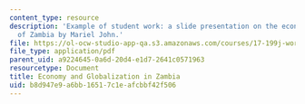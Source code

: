 ```yaml
---
content_type: resource
description: 'Example of student work: a slide presentation on the economy and globalization
  of Zambia by Mariel John.'
file: https://ol-ocw-studio-app-qa.s3.amazonaws.com/courses/17-199j-working-in-a-global-economy-fall-2005/b8d947e9a6bb16517c1eafcbbf42f506_EconomyandGlobalizationinZambiapresentation.pdf
file_type: application/pdf
parent_uid: a9224645-0a6d-20d4-e1d7-2641c0571963
resourcetype: Document
title: Economy and Globalization in Zambia
uid: b8d947e9-a6bb-1651-7c1e-afcbbf42f506
---
```

